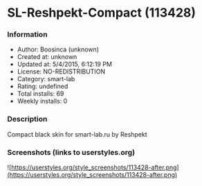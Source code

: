 # SL-Reshpekt-Compact (113428)

### Information
- Author: Boosinca (unknown)
- Created at: unknown
- Updated at: 5/4/2015, 6:12:19 PM
- License: NO-REDISTRIBUTION
- Category: smart-lab
- Rating: undefined
- Total installs: 69
- Weekly installs: 0


### Description
Compact black skin for smart-lab.ru by Reshpekt


### Screenshots (links to userstyles.org)
![https://userstyles.org/style_screenshots/113428-after.png](https://userstyles.org/style_screenshots/113428-after.png)



